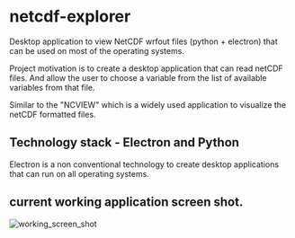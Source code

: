 # netcdf-explorer
Desktop application to view NetCDF wrfout files (python + electron) that can be used on most of the operating systems.

Project motivation is to create a desktop application that can read netCDF files. And allow the user to choose a variable from the list of available variables from that file. 

Similar to the "NCVIEW" which is a widely used application to visualize the netCDF formatted files.

## Technology stack - Electron and Python

Electron is a non conventional technology to create desktop applications that can run on all operating systems.

## current working application screen shot.

![working_screen_shot](https://user-images.githubusercontent.com/9789209/58766371-d55a0a00-854b-11e9-8a3c-575722a78028.png)
